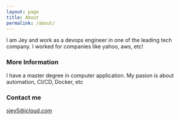 ```yaml
---
layout: page
title: About
permalink: /about/
---
```


I am Jey and work as a devops engineer in one of the leading tech company. I worked for companies like yahoo, aws, etc!

### More Information

I have a master degree in computer application. My pasion is about automation, CI/CD, Docker, etc

### Contact me

[sjey5@icloud.com](mailto:sjey5@icloud.com)
